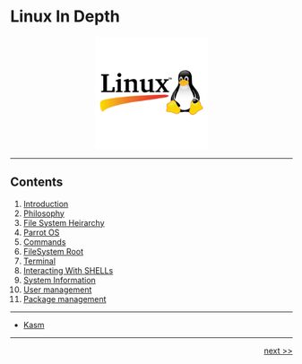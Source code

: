 # Linux In Depth

<div align="center" >
<img src="./images/linux.png" width="200px">
</div>

___

## Contents

1. [Introduction](./chapters/1_introduction)
2. [Philosophy](./chapters/2_phillosophy.md)
3. [File System Heirarchy](./chapters/3_fileSystemHeirarchy.md)
4. [Parrot OS](./chapters/4_parrot)
5. [Commands](./chapters/5_commands.md)
6. [FileSystem Root](./chapters/6_filesystemRoot.md)
7. [Terminal](./chapters/7_terminal.md)
8. [Interacting With SHELLs](./chapters/8_SHELL.md)
9. [System Information](./chapters/9_systemInformation.md)
10. [User management](./chapters/10_userManagement.md)
11. [Package management](./chapters/11_packageManagement.md)

___

- [Kasm](https://github.com/Summoned-Skali/IntroductionToKasmDockerGUI)
___

<div align="right">

[next >>](./chapters/1_introduction)